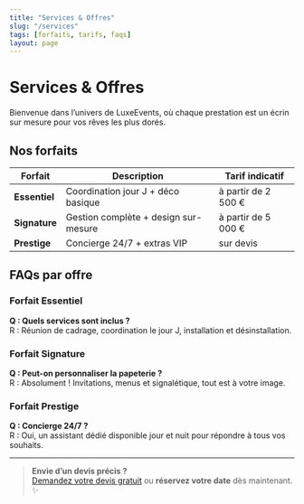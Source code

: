 ```yaml
---
title: "Services & Offres"
slug: "/services"
tags: [forfaits, tarifs, faqs]
layout: page
---
```


# Services & Offres

Bienvenue dans l’univers de LuxeEvents, où chaque prestation est un écrin sur mesure pour vos rêves les plus dorés.

## Nos forfaits

| Forfait       | Description                         | Tarif indicatif      |
|---------------|-------------------------------------|----------------------|
| **Essentiel** | Coordination jour J + déco basique  | à partir de 2 500 €  |
| **Signature** | Gestion complète + design sur-mesure| à partir de 5 000 €  |
| **Prestige**  | Concierge 24/7 + extras VIP         | sur devis            |

## FAQs par offre

### Forfait Essentiel  
**Q : Quels services sont inclus ?**  
R : Réunion de cadrage, coordination le jour J, installation et désinstallation.  

### Forfait Signature  
**Q : Peut-on personnaliser la papeterie ?**  
R : Absolument ! Invitations, menus et signalétique, tout est à votre image.  

### Forfait Prestige  
**Q : Concierge 24/7 ?**  
R : Oui, un assistant dédié disponible jour et nuit pour répondre à tous vos souhaits.  

---

> **Envie d’un devis précis ?**  
> [Demandez votre devis gratuit](mailto:contact@luxeevents.me?subject=Devis%20LuxeEvents) ou **réservez votre date** dès maintenant. ✨
